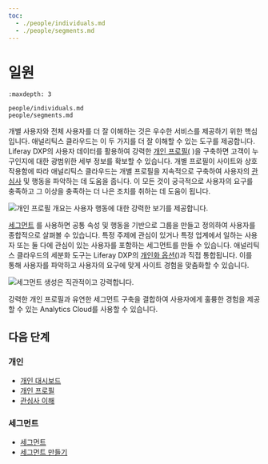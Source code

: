 ```yaml
---
toc:
  - ./people/individuals.md
  - ./people/segments.md
---
```

# 일원

```{toctree}
:maxdepth: 3

people/individuals.md
people/segments.md
```

개별 사용자와 전체 사용자를 더 잘 이해하는 것은 우수한 서비스를 제공하기 위한 핵심입니다. 애널리틱스 클라우드는 이 두 가지를 더 잘 이해할 수 있는 도구를 제공합니다. Liferay DXP의 사용자 데이터를 활용하여 강력한 [개인 프로필(](./people/individuals/individual-profiles.md) )을 구축하면 고객이 누구인지에 대한 광범위한 세부 정보를 확보할 수 있습니다. 개별 프로필이 사이트와 상호 작용함에 따라 애널리틱스 클라우드는 개별 프로필을 지속적으로 구축하여 사용자의 [관심사](./people/individuals/understanding-interests.md) 및 행동을 파악하는 데 도움을 줍니다. 이 모든 것이 궁극적으로 사용자의 요구를 충족하고 그 이상을 충족하는 더 나은 조치를 취하는 데 도움이 됩니다.

![개인 프로필 개요는 사용자 행동에 대한 강력한 보기를 제공합니다.](./people/images/01.png)

[세그먼트](./people/segments/segments.md) 를 사용하면 공통 속성 및 행동을 기반으로 그룹을 만들고 정의하여 사용자를 종합적으로 살펴볼 수 있습니다. 특정 주제에 관심이 있거나 특정 업계에서 일하는 사용자 또는 둘 다에 관심이 있는 사용자를 포함하는 세그먼트를 만들 수 있습니다. 애널리틱스 클라우드의 세분화 도구는 Liferay DXP의 [개인화 옵션(](./optimization/personalizing-content-with-segments.md))과 직접 통합됩니다. 이를 통해 사용자를 파악하고 사용자의 요구에 맞게 사이트 경험을 맞춤화할 수 있습니다.

![세그먼트 생성은 직관적이고 강력합니다.](./people/images/02.png)

강력한 개인 프로필과 유연한 세그먼트 구축을 결합하여 사용자에게 훌륭한 경험을 제공할 수 있는 Analytics Cloud를 사용할 수 있습니다.

## 다음 단계

### 개인

- [개인 대시보드](./people/individuals/individuals-dashboard.md)
- [개인 프로필](./people/individuals/individual-profiles.md)
- [관심사 이해](./people/individuals/understanding-interests.md)

### 세그먼트

- [세그먼트](./people/segments/segments.md)
- [세그먼트 만들기](./people/segments/creating-segments.md)
